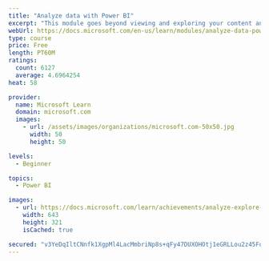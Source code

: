 ```yaml
---
title: "Analyze data with Power BI"
excerpt: "This module goes beyond viewing and exploring your content and explains how to interact with it by working with reports and dashboards to uncover and share new business insights."
webUrl: https://docs.microsoft.com/en-us/learn/modules/analyze-data-power-bi/
type: course
price: Free
length: PT60M
ratings:
  count: 6127
  average: 4.6964254
heat: 58

provider:
  name: Microsoft Learn
  domain: microsoft.com
  images:
    - url: /assets/images/organizations/microsoft.com-50x50.jpg
      width: 50
      height: 50

levels:
  - Beginner

topics:
  - Power BI

images:
  - url: https://docs.microsoft.com/learn/achievements/analyze-explore-data-power-bi-social.png
    width: 643
    height: 321
    isCached: true

secured: "v3YeDqIltCNnfk1XgpMl4LacMmbriNp8s+qFy47DUXOHOtj1eGRLLou2z45Fo57cbdiTEKJXb94q/Y/7W6mj3dROcRcZxK0ev02GWJoa2NQJcLwv2UeHIfKtVrqFiKPGWCkalSgWDh7+T58Ixexu2jU2MPuGT3b8ejgwyJ4YrZ6MsSA1yWiyhPYxMWxARZdrWSCek7v5XJisPubBjL6hPMFIEDNq7FOw2P9SMeZ7faWfso8uyzwKLud9b6bX41nZuWr9Mmp4FgMkBS3pVE/z1bIhI3KoTOBL4Io+4yiZXv8ufHifbwKT8Wf/nD1KrABn9KHbj9j2EyhP6fk3HIPV6UAkQXDM2sg9qcomN+D214ZO97pwyAk4OT6BDRddsPLhVMbgSdORMfXOQJa7KqoGgYISps/3zfybpjkJBA+drCA=;ZdEuHJoX9tVbAuC+OQ0qgQ=="
---
```


